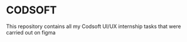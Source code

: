 # CODSOFT
This repository contains all my Codsoft UI/UX internship tasks that were carried out on figma
